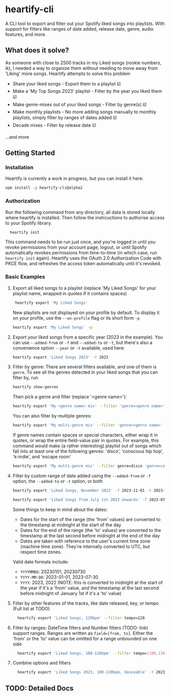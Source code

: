 # heartify-cli

A CLI tool to export and filter out your Spotify liked songs into playlists. With support for filters like ranges of date added, release date, genre, audio features, and more.

## What does it solve?

As someone with close to 2500 tracks in my Liked songs (rookie numbers, ik), I needed a way to organize them without needing to move away from 'Liking' more songs. Heartify attempts to solve this problem

- Share your liked songs - Export them to a playlist ☑️
- Make a 'My Top Songs 2023' playlist - Filter by the year you liked them ☑️
- Make genre-mixes out of your liked songs - Filter by genre(s) ☑️
- Make monthly playlists - No more adding songs manually to monthly playlists, simply filter by ranges of dates added ☑️
- Decade mixes - Filter by release date ☑️

...and more

## Getting Started

### Installation

Heartify is currently a work in progress, but you can install it here:

```sh
npm install -g heartify-cli@alpha2
```

### Authorization

Run the following command from any directory, all data is stored locally where heartify is installed. Then follow the instrcuctions to authorise access to your Spotify library.

```sh
  heartify init

```

This command needs to be run just once, and you're logged in until you revoke permissions from your account page, logout, or until Spotify automatically revokes permissions from time-to-time (in which case, run `heartify init` again). Heartify uses the OAuth 2.0 Authorization Code with PKCE flow, and refreshes the access token automatically until it's revoked.

### Basic Examples

1. Export all liked songs to a playlist (replace 'My Liked Songs' for your playlist name, wrapped in quotes if it contains spaces)

   ```sh
    heartify export 'My Liked Songs'

   ```

   New playlists are not displayed on your profile by default. To display it on your profile, use the `--on-profile` flag or its short form `-p`

   ```sh
   heartify export 'My Liked Songs' -p

   ```

2. Export your liked songs from a specific year (2023 in the example). You can use `--added-from` or `-f` and `--added-to` or `-t`, but there's also a convenience option `--year` or `-Y` available, used here:

   ```sh
   heartify export 'Liked Songs 2023' -Y 2023

   ```

3. Filter by genre: There are several filters available, and one of them is `genre`. To see all the genres detected in your liked songs that you can filter by, run

   ```sh
   heartify show-genres

   ```

   Then pick a genre and filter (replace '\<genre name\>'):

   ```sh
   heartify export 'My <genre name> mix' --filter 'genre=<genre name>'

   ```

   You can also filter by multiple genres:

   ```sh
   heartify export 'My multi-genre mix' --filter 'genre=<genre name>' 'genre=<another genre name>'

   ```

   If genre names contain spaces or special characters, either wrap it in quotes, or wrap the entire field-value pair in quotes. For example, this command would make (a rather interesting) playlist out of songs which fall into at least one of the following genres: 'disco', 'conscious hip hop', 'k-indie', and 'escape room'

   ```sh
   heartify export 'My multi-genre mix' --filter genre=disco 'genre=conscious hip hop' genre='k-indie' genre='escape room'

   ```

4. Filter by custom range of date added using the `--added-from` or `-f` option, the `--added-to` or `-t` option, or both

   ```sh
   heartify export 'Liked Songs, November 2023' -f 2023-11-01 -t 2023-11-30

   ```

   ```sh
   heartify export 'Liked Songs from July 1st 2023 onwards' -f 2023-07-01

   ```

   Some things to keep in mind about the dates:

   - Dates for the start of the range (the 'from' values) are converted to the timestamp at midnight at the start of the day
   - Dates for the end of the range (the 'to' values) are converted to the timestamp at the last second before midnight at the end of the day
   - Dates are taken with reference to the user's current time zone (machine time zone). They're internally converted to UTC, but respect time zones.

   Valid date formats include:

   - `YYYYMMDD`: 20230101, 20230730
   - `YYYY-MM-DD`: 2023-01-01, 2023-07-30
   - `YYYY`: 2023, 2022 (NOTE: this is converted to midnight at the start of the year if it's a 'from' value, and the timestamp at the last second before midnight of January 1st if it's a 'to' value)

5. Filter by other features of the tracks, like date released, key, or tempo (Full list at TODO)

   ```sh
     heartify export 'Liked Songs, 120bpm' --filter tempo=120

   ```

6. Filter by ranges: DateTime filters and Number filters (TODO: link) support ranges. Ranges are written as `field=[from, to]`. Either the 'from' or the 'to' value can be omitted for a range unbounded on one side

   ```sh
     heartify export 'Liked Songs, 100-120bpm' --filter tempo=[100,120]

   ```

7. Combine options and filters

   ```sh
     heartify export 'Liked Songs 2023, 100-120bpm, danceable' -Y 2023 --filter tempo=[100,120] danceability=[0.7,]

   ```

## TODO: Detailed Docs
